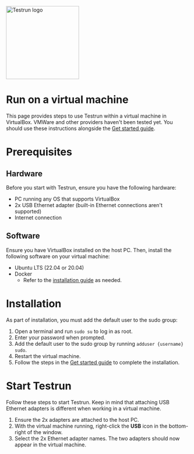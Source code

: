 <img width="200" alt="Testrun logo" src="https://user-images.githubusercontent.com/7399056/221927867-4190a4e8-a571-4e40-9c2b-65780ad9264c.png" alt="Testrun">

# Run on a virtual machine

This page provides steps to use Testrun within a virtual machine in VirtualBox. VMWare and other providers haven't been tested yet. You should use these instructions alongside the [Get started guide](https://github.com/google/testrun/blob/main/docs/get_started.md).

# Prerequisites

## Hardware

Before you start with Testrun, ensure you have the following hardware:

-  PC running any OS that supports VirtualBox
-  2x USB Ethernet adapter (built-in Ethernet connections aren't supported)
-  Internet connection

## Software

Ensure you have VirtualBox installed on the host PC. Then, install the following software on your virtual machine:

-  Ubuntu LTS (22.04 or 20.04)
-  Docker
    -  Refer to the [installation guide](https://docs.docker.com/engine/install/ubuntu/#install-using-the-repository) as needed. 

# Installation

As part of installation, you must add the default user to the sudo group:

1. Open a terminal and run `sudo su` to log in as root.
1. Enter your password when prompted.
1. Add the default user to the sudo group by running `adduser {username} sudo`.
1. Restart the virtual machine.
1. Follow the steps in the [Get started guide](/docs/get_started.md) to complete the installation.

# Start Testrun

Follow these steps to start Testrun. Keep in mind that attaching USB Ethernet adapters is different when working in a virtual machine.

1. Ensure the 2x adapters are attached to the host PC.
1. With the virtual machine running, right-click the **USB** icon in the bottom-right of the window.
1. Select the 2x Ethernet adapter names. The two adapters should now appear in the virtual machine.
